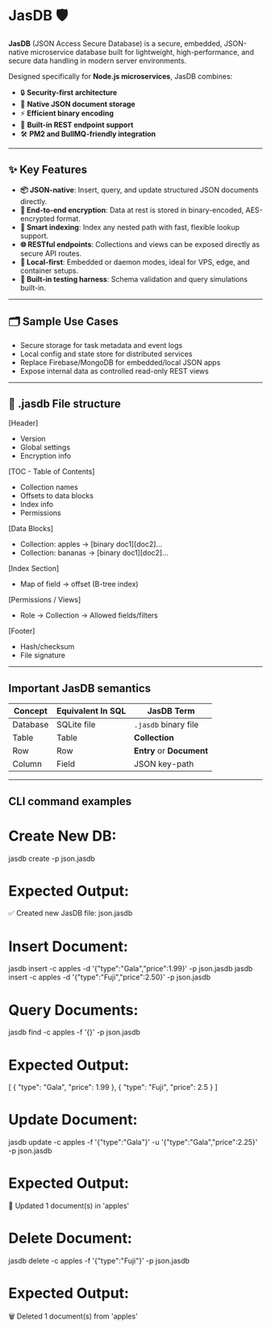 # JasDB 🛡️

**JasDB** (JSON Access Secure Database) is a secure, embedded, JSON-native microservice database built for lightweight, high-performance, and secure data handling in modern server environments.

Designed specifically for **Node.js microservices**, JasDB combines:
- 🔒 **Security-first architecture**
- 🧩 **Native JSON document storage**
- ⚡ **Efficient binary encoding**
- 🧵 **Built-in REST endpoint support**
- 🛠️ **PM2 and BullMQ-friendly integration**

---

## ✨ Key Features

- **📦 JSON-native**: Insert, query, and update structured JSON documents directly.
- **🔐 End-to-end encryption**: Data at rest is stored in binary-encoded, AES-encrypted format.
- **🧠 Smart indexing**: Index any nested path with fast, flexible lookup support.
- **🌐 RESTful endpoints**: Collections and views can be exposed directly as secure API routes.
- **🧰 Local-first**: Embedded or daemon modes, ideal for VPS, edge, and container setups.
- **🧪 Built-in testing harness**: Schema validation and query simulations built-in.

---

## 🗂️ Sample Use Cases

- Secure storage for task metadata and event logs
- Local config and state store for distributed services
- Replace Firebase/MongoDB for embedded/local JSON apps
- Expose internal data as controlled read-only REST views

---

## 🚀 .jasdb File structure

[Header]
  - Version
  - Global settings
  - Encryption info

[TOC - Table of Contents]
  - Collection names
  - Offsets to data blocks
  - Index info
  - Permissions

[Data Blocks]
  - Collection: apples → [binary doc1][doc2]...
  - Collection: bananas → [binary doc1][doc2]...

[Index Section]
  - Map of field → offset (B-tree index)

[Permissions / Views]
  - Role → Collection → Allowed fields/filters

[Footer]
  - Hash/checksum
  - File signature

---

## Important JasDB semantics

| Concept  | Equivalent In SQL | JasDB Term                |
| -------- | ----------------- | ------------------------- |
| Database | SQLite file       | `.jasdb` binary file      |
| Table    | Table             | **Collection**            |
| Row      | Row               | **Entry** or **Document** |
| Column   | Field             | JSON key-path             |

---

## CLI command examples

# Create New DB:
jasdb create -p json.jasdb

# Expected Output:
✅ Created new JasDB file: json.jasdb

# Insert Document:
jasdb insert -c apples -d '{"type":"Gala","price":1.99}' -p json.jasdb
jasdb insert -c apples -d '{"type":"Fuji","price":2.50}' -p json.jasdb

# Query Documents:
jasdb find -c apples -f '{}' -p json.jasdb

# Expected Output:
[
  {
    "type": "Gala",
    "price": 1.99
  },
  {
    "type": "Fuji",
    "price": 2.5
  }
]

# Update Document:
jasdb update -c apples -f '{"type":"Gala"}' -u '{"type":"Gala","price":2.25}' -p json.jasdb

# Expected Output:
🔄 Updated 1 document(s) in 'apples'

# Delete Document:
jasdb delete -c apples -f '{"type":"Fuji"}' -p json.jasdb

# Expected Output:
🗑️ Deleted 1 document(s) from 'apples'

